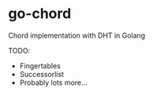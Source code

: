 go-chord
========

Chord implementation with DHT in Golang


TODO:

- Fingertables
- Successorlist
- Probably lots more...
